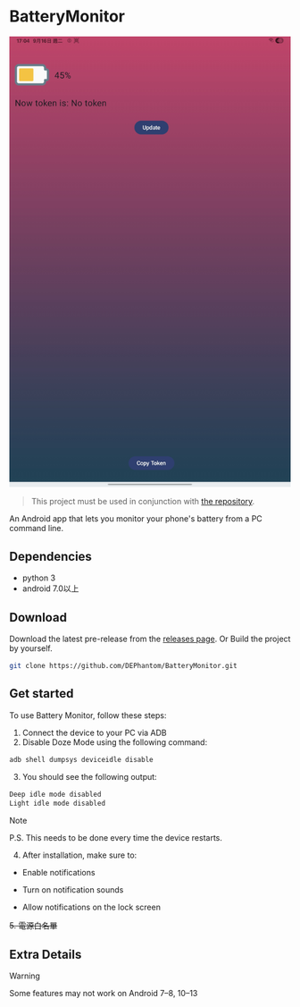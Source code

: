 # BatteryMonitor

![Logo](https://github.com/DEPhantom/BatteryMonitor/blob/main/img/Screenshot.jpg)

> This project must be used in conjunction with [the repository](https://github.com/DEPhantom/BatteryMonitorServer).

An Android app that lets you monitor your phone's battery from a PC command line.

## Dependencies 
* python 3
* android 7.0以上

## Download
Download the latest pre-release from the [releases page](https://github.com/DEPhantom/BatteryMonitor/releases/tag/Pre-release).
Or
Build the project by yourself.

```sh
git clone https://github.com/DEPhantom/BatteryMonitor.git
```

## Get started

To use Battery Monitor, follow these steps:

1. Connect the device to your PC via ADB
2. Disable Doze Mode using the following command:
```sh
adb shell dumpsys deviceidle disable
```
3. You should see the following output:
```sh
Deep idle mode disabled
Light idle mode disabled
```
> [!NOTE]  
> P.S. This needs to be done every time the device restarts.

4. After installation, make sure to:

* Enable notifications

* Turn on notification sounds

* Allow notifications on the lock screen

~~5. 電源白名單~~

## Extra Details

> [!WARNING]  
> Some features may not work on
> Android 7–8, 10–13

